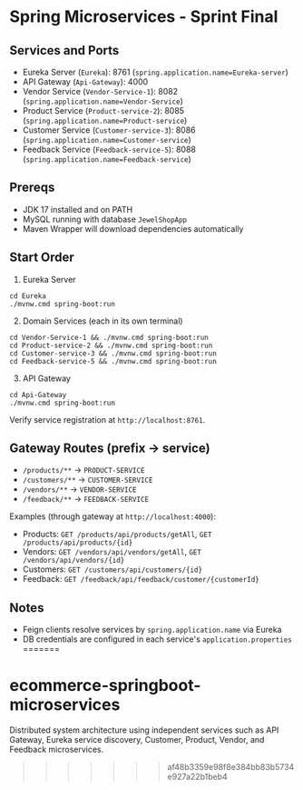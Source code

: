 # Spring Microservices - Sprint Final

## Services and Ports
- Eureka Server (`Eureka`): 8761 (`spring.application.name=Eureka-server`)
- API Gateway (`Api-Gateway`): 4000
- Vendor Service (`Vendor-Service-1`): 8082 (`spring.application.name=Vendor-Service`)
- Product Service (`Product-service-2`): 8085 (`spring.application.name=Product-service`)
- Customer Service (`Customer-service-3`): 8086 (`spring.application.name=Customer-service`)
- Feedback Service (`Feedback-service-5`): 8088 (`spring.application.name=Feedback-service`)

## Prereqs
- JDK 17 installed and on PATH
- MySQL running with database `JewelShopApp`
- Maven Wrapper will download dependencies automatically

## Start Order
1. Eureka Server
```
cd Eureka
./mvnw.cmd spring-boot:run
```
2. Domain Services (each in its own terminal)
```
cd Vendor-Service-1 && ./mvnw.cmd spring-boot:run
cd Product-service-2 && ./mvnw.cmd spring-boot:run
cd Customer-service-3 && ./mvnw.cmd spring-boot:run
cd Feedback-service-5 && ./mvnw.cmd spring-boot:run
```
3. API Gateway
```
cd Api-Gateway
./mvnw.cmd spring-boot:run
```

Verify service registration at `http://localhost:8761`.

## Gateway Routes (prefix → service)
- `/products/**` → `PRODUCT-SERVICE`
- `/customers/**` → `CUSTOMER-SERVICE`
- `/vendors/**` → `VENDOR-SERVICE`
- `/feedback/**` → `FEEDBACK-SERVICE`

Examples (through gateway at `http://localhost:4000`):
- Products: `GET /products/api/products/getAll`, `GET /products/api/products/{id}`
- Vendors: `GET /vendors/api/vendors/getAll`, `GET /vendors/api/vendors/{id}`
- Customers: `GET /customers/api/customers/{id}`
- Feedback: `GET /feedback/api/feedback/customer/{customerId}`

## Notes
- Feign clients resolve services by `spring.application.name` via Eureka
- DB credentials are configured in each service's `application.properties` 
=======
# ecommerce-springboot-microservices
Distributed system architecture using independent services such as API Gateway, Eureka service discovery, Customer, Product, Vendor, and Feedback microservices.
>>>>>>> af48b3359e98f8e384bb83b5734e927a22b1beb4
